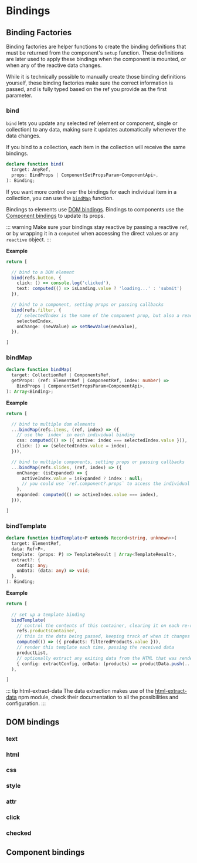 # Bindings

## Binding Factories

Binding factories are helper functions to create the binding definitions that must be returned
from the component's `setup` function. These definitions are later used to apply these bindings
when the component is mounted, or when any of the reactive data changes.

While it is technically possible to manually create those binding definitions yourself, these
binding factories make sure the correct information is passed, and is fully typed based on the ref
you provide as the first parameter.

### bind

`bind` lets you update any selected ref (element or component, single or collection) to any data,
making sure it updates automatically whenever the data changes.

If you bind to a collection, each item in the collection will receive the same bindings.

```ts
declare function bind(
  target: AnyRef,
  props: BindProps | ComponentSetPropsParam<ComponentApi>,
): Binding;
```

If you want more control over the bindings for each individual item in a collection, you can use
the [`bindMap`](#bindmap) function.

Bindings to elements use [DOM bindings](#dom-bindings). Bindings to components use the
[Component bindings](#component-bindings) to update its props.

::: warning
Make sure your bindings stay reactive by passing a reactive `ref`, or by wrapping
it in a `computed` when accessing the direct values or any `reactive` object.
:::

**Example**

```ts
return [

  // bind to a DOM element
  bind(refs.button, {
    click: () => console.log('clicked'),
    text: computed(() => isLoading.value ? 'loading...' : 'submit')
  }),

  // bind to a component, setting props or passing callbacks
  bind(refs.filter, {
    // selectedIndex is the name of the component prop, but also a reactive `ref`
    selectedIndex,
    onChange: (newValue) => setNewValue(newValue),
  }),

]
```

### bindMap

```ts
declare function bindMap(
  target: CollectionRef | ComponentsRef,
  getProps: (ref: ElementRef | ComponentRef, index: number) => 
    BindProps | ComponentSetPropsParam<ComponentApi>,
): Array<Binding>;
```

**Example**

```ts
return [

  // bind to multiple dom elements
  ...bindMap(refs.items, (ref, index) => ({
    // use the `index` in each individual binding
    css: computed(() => ({ active: index === selectedIndex.value })),
    click: () => (selectedIndex.value = index),
  })),

  // bind to multiple components, setting props or passing callbacks
  ...bindMap(refs.slides, (ref, index) => ({
    onChange: (isExpanded) => {
      activeIndex.value = isExpanded ? index : null;
      // you could use `ref.component?.props` to access the individual component's props
    },
    expanded: computed(() => activeIndex.value === index),
  })),

]
```

### bindTemplate

```ts
declare function bindTemplate<P extends Record<string, unknown>>(
  target: ElementRef,
  data: Ref<P>,
  template: (props: P) => TemplateResult | Array<TemplateResult>,
  extract?: {
    config: any;
    onData: (data: any) => void;
  },
): Binding;
```

**Example**

```ts
return [
  
  // set up a template binding
  bindTemplate(
    // control the contents of this container, clearing it on each re-render
    refs.productsContainer,
    // this is the data being passed, keeping track of when it changes
    computed(() => ({ products: filteredProducts.value })),
    // render this template each time, passing the received data
    productList,
    // optionally extract any exiting data from the HTML that was rendered on the server
    { config: extractConfig, onData: (products) => productData.push(...products) },
  ),

]
```

::: tip html-extract-data
The data extraction makes use of the [html-extract-data](https://www.npmjs.com/package/html-extract-data)
npm module, check their documentation to all the possibilities and configuration.
:::

## DOM bindings

### text

### html

### css

### style

### attr

### click

### checked

## Component bindings
